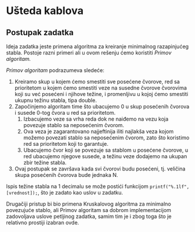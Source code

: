 # Ušteda kablova

## Postupak zadatka

Ideja zadatka jeste primena algoritma za kreiranje minimalnog razapinjućeg stabla. Postoje razni primeri
ali u ovom rešenju ćemo koristiti *Primov algoritam.*

*Primov algoritam* podrazumeva sledeće:
1. Kreiramo skup u kojem ćemo smestiti sve posećene čvorove, red sa prioritetom u kojem ćemo smestiti 
veze na susedne čvorove čvorovima koji su već posećeni i njihove težine, i promenljivu u kojoj ćemo smestiti
ukupnu težinu stabla, tipa double.
2. Započinjemo algoritam time što ubacujemo 0 u skup posećenih čvorova i susede 0-tog čvora u red sa prioritetom.
   1. Izbacujemo veze sa vrha reda dok ne naiđemo na vezu koja povezuje stablo sa neposećenim čvorom.
   2. Ova veza je zagarantovano najjeftinija iliti najlakša veza kojom možemo povezati stablo sa neposećenim čvorom,
   zato što koristimo red sa prioritetom koji to garantuje.
   3. Ubacujemo čvor koji se povezuje sa stablom u posećene čvorove, u red ubacujemo njegove susede, a težinu veze
   dodajemo na ukupan zbir težine stabla.
3. Ovaj postupak se završava kada svi čvorovi budu posećeni, tj. veličina skupa posećenih čvorova bude jednaka N.

Ispis težine stabla na 1 decimalu se može postići funkcijom `printf("%.1lf", [vrednost]);`, što je zadato kao uslov u 
zadatku.

Drugačiji pristup bi bio primena Kruskalovog algoritma za minimalno povezujuće stablo, ali Primov algoritam sa dobrom
implementacijom zadovoljava uslove petljinog zadatka, samim tim je i zbog toga što je relativno prostiji izabran ovde.